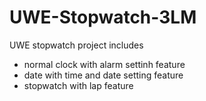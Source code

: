 # UWE-Stopwatch-3LM

UWE stopwatch project 
includes 
- normal clock with alarm settinh feature
- date with time and date setting feature
- stopwatch with lap feature